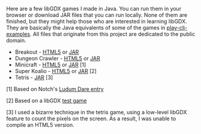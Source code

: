 Here are a few libGDX games I made in Java. You can run them in your browser or download JAR files that you can run locally. None of them are finished, but they might help those who are interested in learning libGDX. They are basically the Java equivalents of some of the games in [play-clj-examples](https://github.com/oakes/play-clj-examples). All files that originate from this project are dedicated to the public domain.

* Breakout - [HTML5](http://oakes.github.io/libgdx-examples/breakout/) or [JAR](https://github.com/oakes/libgdx-examples/releases/download/1.1/breakout.jar)
* Dungeon Crawler - [HTML5](http://oakes.github.io/libgdx-examples/dungeon-crawler) or [JAR](https://github.com/oakes/libgdx-examples/releases/download/1.1/dungeon-crawler.jar)
* Minicraft - [HTML5](http://oakes.github.io/libgdx-examples/minicraft/) or [JAR](https://github.com/oakes/libgdx-examples/releases/download/1.1/minicraft.jar) [1]
* Super Koalio - [HTML5](http://oakes.github.io/libgdx-examples/super-koalio/) or [JAR](https://github.com/oakes/libgdx-examples/releases/download/1.1/super-koalio.jar) [2]
* Tetris - [JAR](https://github.com/oakes/libgdx-examples/releases/download/1.1/tetris.jar) [3]

[1] Based on Notch's [Ludum Dare entry](http://www.ludumdare.com/compo/ludum-dare-22/?action=preview&uid=398)

[2] Based on a libGDX [test game](https://github.com/libgdx/libgdx/blob/master/tests/gdx-tests/src/com/badlogic/gdx/tests/superkoalio/SuperKoalio.java)

[3] I used a bizarre technique in the tetris game, using a low-level libGDX feature to count the pixels on the screen. As a result, I was unable to compile an HTML5 version.
